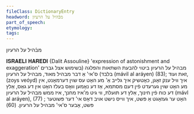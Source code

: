 ```yaml
---
fileClass: DictionaryEntry
headword: מבֿהיל על הרעיון
part_of_speech: 
etymology: 
tags: 
---
```

מבֿהיל על הרעיון

𝐈𝐒𝐑𝐀𝐄𝐋𝐈 𝐇𝐀𝐑𝐄𝐃𝐈 {Dalit Assouline}
'expression of astonishment and exaggeration'
מבהיל על הרעיון	 	ביטוי להבעת השתאות והפלגה  (בשימוש אצל גברים בלבד)
ס'אי' אַ דבר מבהיל מאוד, מבהיל על הרעיון (mávil al aráyen)  (83); זאת ועוד, (zoys veóyd) איך װיל ענק זאָגן, כאָטשיק איך גלײב אַ' מע האָט עס שוין דערמאָנט, אין מע האָט שוין גערעדט פֿין דעם מסתמא, אַז דע נאָמען װאָס בעלז האָט אין דע גאַס, אַלץ דע כּוח פֿין חינוך, אַלץ דע תּועלת, װי גיט מ'איז מחנך, איז ממש מבהיל על הרעיון (mávl al aráyen), (77) ; האָט ער געזאָגט אַ פּשט, איך װײס נישט אויב דאָס אי' דער פּשוטער פּשט, אָבער ס'אי' מבהיל על הרעיון. (60)
